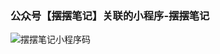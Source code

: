 ### 公众号【摆摆笔记】关联的小程序-摆摆笔记

![摆摆笔记小程序码](http://pjavgi0cp.bkt.clouddn.com/%E6%91%86%E6%91%86%E7%AC%94%E8%AE%B0-%E5%B0%8F%E7%A8%8B%E5%BA%8F%E7%A0%81.jpg)

